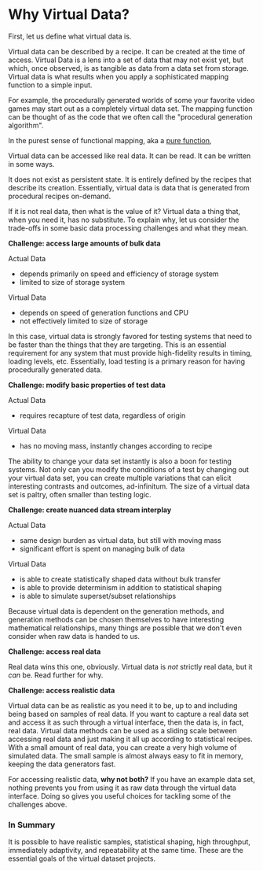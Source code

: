 # Why Virtual Data?

First, let us define what virtual data is.

Virtual data can be described by a recipe. It can be created at the time of access.
Virtual Data is a lens into a set of data that may not exist yet, but which, once observed, is as
tangible as data from a data set from storage. Virtual data is what results when you
apply a sophisticated mapping function to a simple input.

For example, the procedurally generated worlds of some your favorite video games may start
out as a completely virtual data set. The mapping function can be thought of as the code
that we often call the "procedural generation algorithm".

In the purest sense of functional mapping, aka a [pure function](http://wikipedia.com/pure_function),


Virtual data can be accessed like real data. It can be read. It can be written in some ways.

It does not exist as persistent state. It is entirely defined by the recipes that describe 
its creation. Essentially, virtual data is data that is generated from procedural recipes 
on-demand.

If it is not real data, then what is the value of it? Virtual data a thing that, when you
need it, has no substitute. To explain why, let us consider the trade-offs in some basic
data processing challenges and what they mean.

**Challenge: access large amounts of bulk data**

Actual Data
- depends primarily on speed and efficiency of storage system
- limited to size of storage system

Virtual Data
- depends on speed of generation functions and CPU
- not effectively limited to size of storage

In this case, virtual data is strongly favored for testing systems that need
to be faster than the things that they are targeting. This is an essential
requirement for any system that must provide high-fidelity results in timing,
loading levels, etc. Essentially, load testing is a primary reason for having
procedurally generated data.

**Challenge: modify basic properties of test data**

Actual Data
- requires recapture of test data, regardless of origin

Virtual Data
- has no moving mass, instantly changes according to recipe

The ability to change your data set instantly is also a boon for testing systems.
Not only can you modify the conditions of a test by changing out your
virtual data set, you can create multiple variations that can elicit 
interesting contrasts and outcomes, ad-infinitum. The size of a virtual data
set is paltry, often smaller than testing logic.

**Challenge: create nuanced data stream interplay**

Actual Data
- same design burden as virtual data, but still with moving mass
- significant effort is spent on managing bulk of data

Virtual Data
- is able to create statistically shaped data without bulk transfer
- is able to provide determinism in addition to statistical shaping
- is able to simulate superset/subset relationships

Because virtual data is dependent on the generation methods, and
generation methods can be chosen themselves to have interesting
mathematical relationships, many things are possible that we don't
even consider when raw data is handed to us.

**Challenge: access real data**

Real data wins this one, obviously. Virtual data is *not* strictly real data, but it *can* be. Read further for why. 

**Challenge: access realistic data**

Virtual data can be as realistic as you need it to be, up to and including being 
based on samples of real data. If you want to capture a real data set and access 
it as such through a virtual interface, then the data is, in fact, real data. 
Virtual data methods can be used as a sliding scale between accessing real data and 
just making it all up according to statistical recipes. With a small amount of
real data, you can create a very high volume of simulated data. The small sample
is almost always easy to fit in memory, keeping the data generators fast.

For accessing realistic data, **why not both?** If you have an example data set,
nothing prevents you from using it as raw data through the virtual data interface.
Doing so gives you useful choices for tackling some of the challenges above.

### In Summary

It is possible to have realistic samples, statistical shaping, high throughput, immediately adaptivity, 
and repeatability at the same time. These are the essential goals of the virtual dataset projects.

